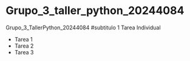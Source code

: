 # Grupo_3_taller_python_20244084
Grupo_3_TallerPython_20244084
#subtitulo 1
Tarea Individual
- Tarea 1
- Tarea 2
- Tarea 3 
